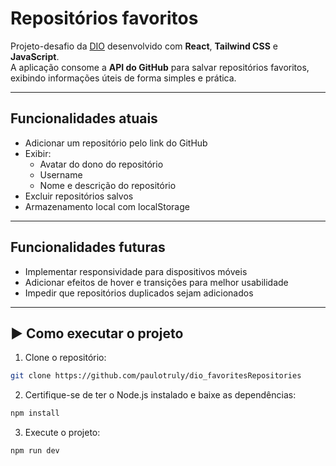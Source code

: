 # Repositórios favoritos  

Projeto-desafio da [DIO](https://www.dio.me/) desenvolvido com **React**, **Tailwind CSS** e **JavaScript**.  
A aplicação consome a **API do GitHub** para salvar repositórios favoritos, exibindo informações úteis de forma simples e prática.  

---

## Funcionalidades atuais  

- Adicionar um repositório pelo link do GitHub 
- Exibir:  
  - Avatar do dono do repositório
  - Username 
  - Nome e descrição do repositório 
- Excluir repositórios salvos  
- Armazenamento local com localStorage

---

## Funcionalidades futuras  

- Implementar responsividade para dispositivos móveis  
- Adicionar efeitos de hover e transições para melhor usabilidade  
- Impedir que repositórios duplicados sejam adicionados

---

## ▶️ Como executar o projeto  

1. Clone o repositório:  
```bash
git clone https://github.com/paulotruly/dio_favoritesRepositories
```
2. Certifique-se de ter o Node.js instalado e baixe as dependências:  
```bash
npm install
```
3. Execute o projeto:  
```bash
npm run dev
```

